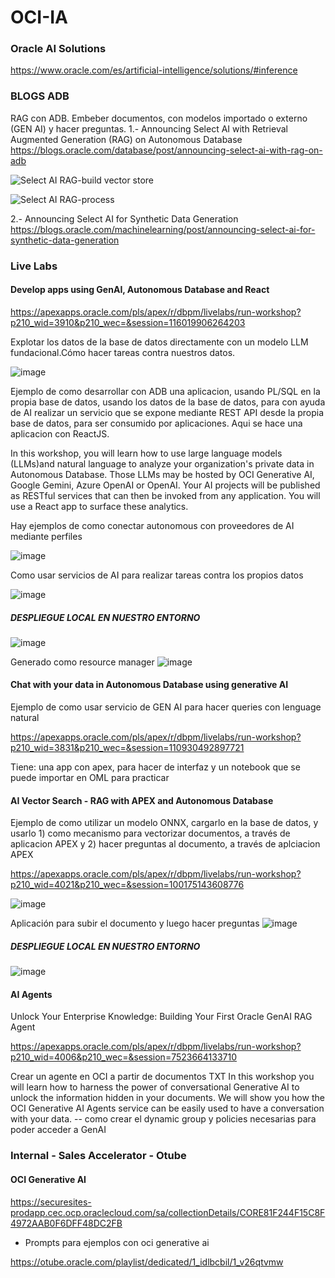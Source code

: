 # OCI-IA

### Oracle AI Solutions

https://www.oracle.com/es/artificial-intelligence/solutions/#inference

### BLOGS ADB

RAG con ADB. Embeber documentos, con modelos importado o externo (GEN AI) y hacer preguntas. 
1.- Announcing Select AI with Retrieval Augmented Generation (RAG) on Autonomous Database
https://blogs.oracle.com/database/post/announcing-select-ai-with-rag-on-adb

![Select AI RAG-build vector store](https://github.com/user-attachments/assets/175a8acc-80a3-408c-b65a-0a7e5ba6a146)

![Select AI RAG-process](https://github.com/user-attachments/assets/289c6526-aa48-4ffb-9256-6e7042d37c83)

2.- Announcing Select AI for Synthetic Data Generation
https://blogs.oracle.com/machinelearning/post/announcing-select-ai-for-synthetic-data-generation




### Live Labs

#### Develop apps using GenAI, Autonomous Database and React

https://apexapps.oracle.com/pls/apex/r/dbpm/livelabs/run-workshop?p210_wid=3910&p210_wec=&session=116019906264203

Explotar los datos de la base de datos directamente con un modelo LLM fundacional.Cómo hacer tareas contra nuestros datos.

![image](https://github.com/user-attachments/assets/67a965f7-4581-4dd4-b06d-a6fe115d3ee2)

Ejemplo de como desarrollar con ADB una aplicacion, usando PL/SQL en la propia base de datos, usando los datos de la base de datos, para con ayuda de AI realizar un servicio que se expone mediante REST API desde la propia base de datos, para ser consumido por aplicaciones. Aqui se hace una aplicacion con ReactJS.

In this workshop, you will learn how to use large language models (LLMs)and natural language to analyze your organization's private data in Autonomous Database. Those LLMs may be hosted by OCI Generative AI, Google Gemini, Azure OpenAI or OpenAI. Your AI projects will be published as RESTful services that can then be invoked from any application. You will use a React app to surface these analytics.

Hay ejemplos de como conectar autonomous con proveedores de AI mediante perfiles

![image](https://github.com/user-attachments/assets/c5771701-1594-487b-ae8f-55e10ac8f7e4)

Como usar servicios de AI para realizar tareas contra los propios datos

![image](https://github.com/user-attachments/assets/abfc8c9e-ee30-46d3-8b85-797b264fe22e)

##### DESPLIEGUE LOCAL EN NUESTRO ENTORNO
![image](https://github.com/user-attachments/assets/984863ef-5825-4840-905d-f2c380868f25)

Generado como resource manager
![image](https://github.com/user-attachments/assets/a87aefe6-4c1a-43f2-8b6c-ed909191e27f)


#### Chat with your data in Autonomous Database using generative AI
Ejemplo de como usar servicio de GEN AI para hacer queries con lenguage natural

https://apexapps.oracle.com/pls/apex/r/dbpm/livelabs/run-workshop?p210_wid=3831&p210_wec=&session=110930492897721

Tiene: una app con apex, para hacer de interfaz y un notebook que se puede importar en OML para practicar

#### AI Vector Search - RAG with APEX and Autonomous Database
Ejemplo de como utilizar un modelo ONNX, cargarlo en la base de datos, y usarlo 1) como mecanismo para vectorizar documentos, a través de aplicacion APEX y 2) hacer preguntas al documento, a través de aplciacion APEX 

https://apexapps.oracle.com/pls/apex/r/dbpm/livelabs/run-workshop?p210_wid=4021&p210_wec=&session=100175143608776

![image](https://github.com/user-attachments/assets/9d5ddae5-01fa-4bc7-8bfe-e519167e97b9)

Aplicación para subir el documento y luego hacer preguntas
![image](https://github.com/user-attachments/assets/eddcad4e-7090-4e88-ab1e-136287c04c2e)

##### DESPLIEGUE LOCAL EN NUESTRO ENTORNO
![image](https://github.com/user-attachments/assets/784e681c-e786-4811-81f1-c853d3343166)


#### AI Agents
Unlock Your Enterprise Knowledge: Building Your First Oracle GenAI RAG Agent

https://apexapps.oracle.com/pls/apex/r/dbpm/livelabs/run-workshop?p210_wid=4006&p210_wec=&session=7523664133710

Crear un agente en OCI a partir de documentos TXT
In this workshop you will learn how to harness the power of conversational Generative AI to unlock the information hidden in your documents. We will show you how the OCI Generative AI Agents service can be easily used to have a conversation with your data.
-- como crear el dynamic group y policies necesarias para poder acceder a GenAI

### Internal - Sales Accelerator - Otube
 
#### OCI Generative AI
https://securesites-prodapp.cec.ocp.oraclecloud.com/sa/collectionDetails/CORE81F244F15C8F4972AAB0F6DFF48DC2FB

- Prompts para ejemplos con oci generative ai
 
https://otube.oracle.com/playlist/dedicated/1_idlbcbil/1_v26qtvmw



